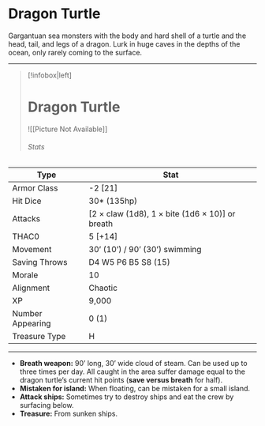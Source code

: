 # Dragon Turtle

Gargantuan sea monsters with the body and hard shell of a turtle and the head, tail, and legs of a dragon. Lurk in huge caves in the depths of the ocean, only rarely coming to the surface.

------
> [!infobox|left] 
>  # Dragon Turtle
>  ![[Picture Not Available]] 
>  ###### Stats 
| Type                    | Stat        |
| ---------------- | ------------------------------ |
| Armor Class     | -2 [21]                                         |
| Hit Dice         | 30* (135hp)                                     |
| Attacks          | [2 × claw (1d8), 1 × bite (1d6 × 10)] or breath |
| THAC0            | 5 [+14]                                         |
| Movement         | 30’ (10’) / 90’ (30’) swimming                  |
| Saving Throws    | D4 W5 P6 B5 S8 (15)                             |
| Morale           | 10                                              |
| Alignment        | Chaotic                                         |
| XP               | 9,000                                           |
| Number Appearing | 0 (1)                                           |
| Treasure Type    | H                                               |

------

- **Breath weapon:** 90’ long, 30’ wide cloud of steam. Can be used up to three times per day. All caught in the area suffer damage equal to the dragon turtle’s current hit points (**save versus breath** for half).
- **Mistaken for island:** When floating, can be mistaken for a small island.
- **Attack ships:** Sometimes try to destroy ships and eat the crew by surfacing below.
- **Treasure:** From sunken ships.